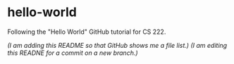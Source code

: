 # hello-world
Following the "Hello World" GitHub tutorial for CS 222.

_(I am adding this README so that GitHub shows me a file list.)_
_(I am editing this READNE for a commit on a new branch.)_
